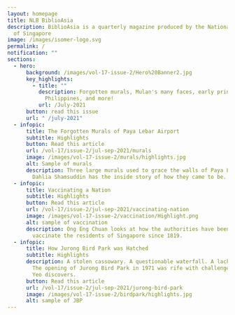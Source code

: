 ```yaml
---
layout: homepage
title: NLB BiblioAsia
description: BiblioAsia is a quarterly magazine produced by the National Library
  of Singapore
image: /images/isomer-logo.svg
permalink: /
notification: ""
sections:
  - hero:
      background: /images/vol-17-issue-2/Hero%20Banner2.jpg
      key_highlights:
        - title: ""
          description: Forgotten murals, Mulan's many faces, early printing in the
            Philippines, and more!
          url: /July-2021
      button: read this issue
      url: " /july-2021"
  - infopic:
      title: The Forgotten Murals of Paya Lebar Airport
      subtitle: Highlights
      button: Read this article
      url: /vol-17/issue-2/jul-sep-2021/murals
      image: /images/vol-17-issue-2/murals/highlights.jpg
      alt: Sample of murals
      description: Three large murals used to grace the walls of Paya Lebar Airport.
        Dahlia Shamsuddin has the inside story of how they came to be.
  - infopic:
      title: Vaccinating a Nation
      subtitle: Highlights
      button: Read this article
      url: /vol-17/issue-2/jul-sep-2021/vaccinating-nation
      image: /images/vol-17-issue-2/vaccination/Highlight.png
      alt: sample of vaccination
      description: Ong Eng Chuan looks at how the authorities have been trying to
        vaccinate the residents of Singapore since 1819.
  - infopic:
      title: How Jurong Bird Park was Hatched
      subtitle: Highlights
      description: A stolen cassowary. A questionable waterfall. A lack of falconers.
        The opening of Jurong Bird Park in 1971 was rife with challenges, as Zoe
        Yeo discovers.
      button: Read this article
      url: /vol-17/issue-2/jul-sep-2021/jurong-bird-park
      image: /images/vol-17-issue-2/birdpark/highlights.jpg
      alt: sample of JBP
---
```

